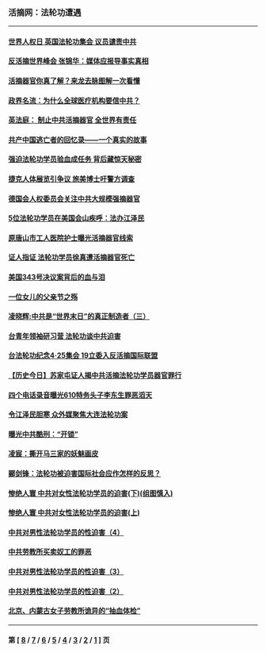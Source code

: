 ### 活摘网：法轮功遭遇
---
#### [世界人权日 英国法轮功集会 议员谴责中共](../../pages/nf5881/n13431763.md?06140430) 
#### [反活摘世界峰会 张锦华：媒体应报导事实真相](../../pages/nf5881/n13278502.md?06140430) 
#### [活摘器官你真了解？来龙去脉图解一次看懂](../../pages/nf5881/n13013820.md?06140430) 
#### [政界名流：为什么全球医疗机构要信中共？](../../pages/nf5881/n11945479.md?06140430) 
#### [英法庭： 制止中共活摘器官 全世界有责任](../../pages/nf5881/n11330691.md?06140430) 
#### [共产中国逃亡者的回忆录——一个真实的故事](../../pages/nf5881/n10918649.md?06140430) 
#### [强迫法轮功学员验血成任务 背后藏惊天秘密](../../pages/nf5881/n4252384.md?06140430) 
#### [捷克人体展览引争议 旅美博士吁警方调查](../../pages/nf5881/n9429187.md?06140430) 
#### [德国会人权委员会关注中共大规模强摘器官](../../pages/nf5881/n8418950.md?06140430) 
#### [5位法轮功学员在美国会山疾呼：法办江泽民](../../pages/nf5881/n8101519.md?06140430) 
#### [原唐山市工人医院护士曝光活摘器官线索](../../pages/nf5881/n8076384.md?06140430) 
#### [证人指证 法轮功学员徐真遭活摘器官死亡](../../pages/nf5881/n8042467.md?06140430) 
#### [美国343号决议案背后的血与泪](../../pages/nf5881/n8020684.md?06140430) 
#### [一位女儿的父亲节之殇](../../pages/nf5881/n8014122.md?06140430) 
#### [凌晓辉:中共是“世界末日”的真正制造者（三）](../../pages/nf5881/n4210333.md?06140430) 
#### [台青年领袖研习营 法轮功谈中共迫害](../../pages/nf5881/n4141857.md?06140430) 
#### [台法轮功纪念4‧25集会 19立委入反活摘国际联盟](../../pages/nf5881/n4141821.md?06140430) 
#### [【历史今日】苏家屯证人揭中共活摘法轮功学员器官罪行](../../pages/nf5881/n4135912.md?06140430) 
#### [四个电话录音曝光610特务头子李东生罪恶滔天](../../pages/nf5881/n4040060.md?06140430) 
#### [令江泽民胆寒 众外媒聚焦大连法轮功案](../../pages/nf5881/n3932671.md?06140430) 
#### [曝光中共酷刑：“开锁”](../../pages/nf5881/n3889373.md?06140430) 
#### [凌宸：撕开马三家的妖魅画皮](../../pages/nf5881/n3849369.md?06140430) 
#### [郦剑锋：法轮功被迫害国际社会应作怎样的反思？](../../pages/nf5881/n3824560.md?06140430) 
#### [惨绝人寰 中共对女性法轮功学员的迫害(下)(组图慎入)](../../pages/nf5881/n3816285.md?06140430) 
#### [惨绝人寰 中共对女性法轮功学员的迫害(上)](../../pages/nf5881/n3815374.md?06140430) 
#### [中共对男性法轮功学员的性迫害（4）](../../pages/nf5881/n3769144.md?06140430) 
#### [中共劳教所买卖奴工的罪恶](../../pages/nf5881/n3769378.md?06140430) 
#### [中共对男性法轮功学员的性迫害（3）](../../pages/nf5881/n3768231.md?06140430) 
#### [中共对男性法轮功学员的性迫害（2）](../../pages/nf5881/n3767211.md?06140430) 
#### [北京、内蒙古女子劳教所诡异的“抽血体检”](../../pages/nf5881/n3753158.md?06140430) 

---
#### 第 [ [8](./8.md?06140430) / [7](./7.md?06140430) / [6](./6.md?06140430) / [5](./5.md?06140430) / [4](./4.md?06140430) / [3](./3.md?06140430) / [2](./2.md?06140430) / [1](./1.md?06140430) ] 页
